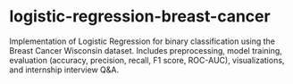 # logistic-regression-breast-cancer
Implementation of Logistic Regression for binary classification using the Breast Cancer Wisconsin dataset. Includes preprocessing, model training, evaluation (accuracy, precision, recall, F1 score, ROC-AUC), visualizations, and internship interview Q&amp;A.
